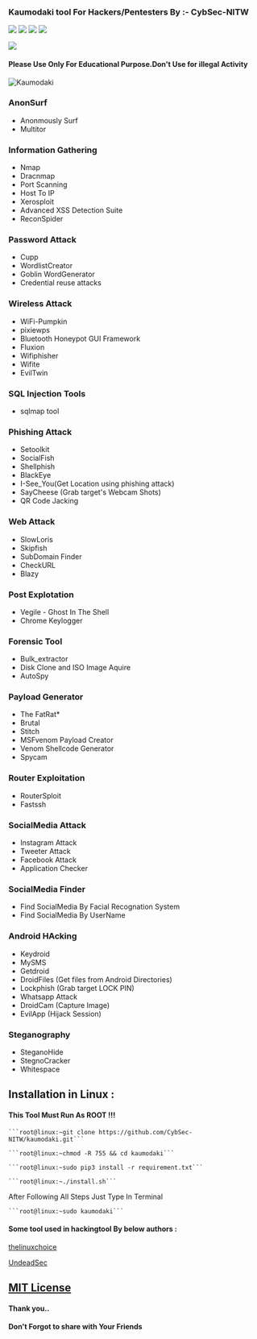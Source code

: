 ### Kaumodaki tool For Hackers/Pentesters By :- CybSec-NITW
![](https://img.shields.io/github/license/CybSec-NITW/kaumodaki)
![](https://img.shields.io/github/issues/CybSec-NITW/kaumodaki)
![](https://img.shields.io/badge/Python-3-blue)
![](https://img.shields.io/github/stars/CybSec-NITW/kaumodaki)

<img src ="https://img.shields.io/badge/Important-notice-red" />
<h4>Please Use Only For Educational Purpose.Don't Use for illegal Activity</h4>

![Kaumodaki](https://imgur.com/04I14VF.jpg)

### AnonSurf
- Anonmously Surf
- Multitor
### Information Gathering
- Nmap 
- Dracnmap
- Port Scanning
- Host To IP
- Xerosploit
- Advanced XSS Detection Suite
- ReconSpider 
### Password Attack
- Cupp
- WordlistCreator
- Goblin WordGenerator
- Credential reuse attacks
### Wireless Attack
- WiFi-Pumpkin
- pixiewps
- Bluetooth Honeypot GUI Framework
- Fluxion
- Wifiphisher
- Wifite
- EvilTwin 
### SQL Injection Tools 
- sqlmap tool
### Phishing Attack
- Setoolkit 
- SocialFish
- Shellphish
- BlackEye
- I-See_You(Get Location using phishing attack) 
- SayCheese (Grab target's Webcam Shots)
- QR Code Jacking
### Web Attack
- SlowLoris
- Skipfish
- SubDomain Finder
- CheckURL
- Blazy
### Post Explotation
- Vegile - Ghost In The Shell
- Chrome Keylogger
### Forensic Tool
- Bulk_extractor
- Disk Clone and ISO Image Aquire
- AutoSpy
### Payload Generator
- The FatRat*
- Brutal
- Stitch
- MSFvenom Payload Creator
- Venom Shellcode Generator 
- Spycam 
### Router Exploitation
- RouterSploit
- Fastssh
### SocialMedia Attack
- Instagram Attack
- Tweeter Attack
- Facebook Attack
- Application Checker
### SocialMedia Finder
- Find SocialMedia By Facial Recognation System
- Find SocialMedia By UserName
### Android HAcking 
- Keydroid 
- MySMS
- Getdroid
- DroidFiles (Get files from Android Directories)
- Lockphish (Grab target LOCK PIN)
- Whatsapp Attack
- DroidCam (Capture Image)
- EvilApp (Hijack Session)
### Steganography
- SteganoHide
- StegnoCracker
- Whitespace

## Installation in Linux :

#### This Tool Must Run As ROOT !!!

    ```root@linux:~git clone https://github.com/CybSec-NITW/kaumodaki.git```
    
    ```root@linux:~chmod -R 755 && cd kaumodaki```
    
    ```root@linux:~sudo pip3 install -r requirement.txt```
    
    ```root@linux:~./install.sh```

 After Following All Steps Just Type In Terminal 
 
    ```root@linux:~sudo kaumodaki``` 

#### Some tool used in hackingtool By below authors :
[thelinuxchoice](https://github.com/thelinuxchoice.git)

[UndeadSec](https://github.com/UndeadSec)
## [MIT License](https://raw.githubusercontent.com/CybSec-NITW/kaumodaki/master/LICENSE)

#### Thank you..
#### Don't Forgot to share with Your Friends 
